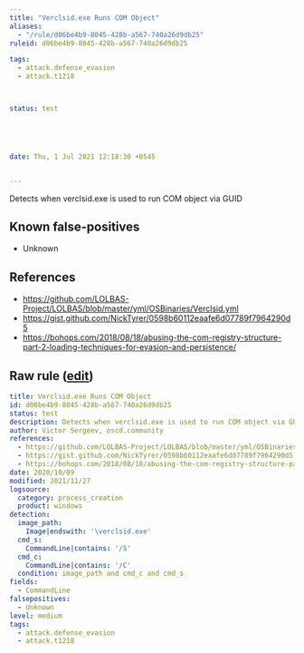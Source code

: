 ```yaml
---
title: "Verclsid.exe Runs COM Object"
aliases:
  - "/rule/d06be4b9-8045-428b-a567-740a26d9db25"
ruleid: d06be4b9-8045-428b-a567-740a26d9db25

tags:
  - attack.defense_evasion
  - attack.t1218



status: test





date: Thu, 1 Jul 2021 12:18:30 +0545


---
```


Detects when verclsid.exe is used to run COM object via GUID

<!--more-->


## Known false-positives

* Unknown



## References

* https://github.com/LOLBAS-Project/LOLBAS/blob/master/yml/OSBinaries/Verclsid.yml
* https://gist.github.com/NickTyrer/0598b60112eaafe6d07789f7964290d5
* https://bohops.com/2018/08/18/abusing-the-com-registry-structure-part-2-loading-techniques-for-evasion-and-persistence/


## Raw rule ([edit](https://github.com/SigmaHQ/sigma/edit/master/rules/windows/process_creation/proc_creation_win_verclsid_runs_com.yml))
```yaml
title: Verclsid.exe Runs COM Object
id: d06be4b9-8045-428b-a567-740a26d9db25
status: test
description: Detects when verclsid.exe is used to run COM object via GUID
author: Victor Sergeev, oscd.community
references:
  - https://github.com/LOLBAS-Project/LOLBAS/blob/master/yml/OSBinaries/Verclsid.yml
  - https://gist.github.com/NickTyrer/0598b60112eaafe6d07789f7964290d5
  - https://bohops.com/2018/08/18/abusing-the-com-registry-structure-part-2-loading-techniques-for-evasion-and-persistence/
date: 2020/10/09
modified: 2021/11/27
logsource:
  category: process_creation
  product: windows
detection:
  image_path:
    Image|endswith: '\verclsid.exe'
  cmd_s:
    CommandLine|contains: '/S'
  cmd_c:
    CommandLine|contains: '/C'
  condition: image_path and cmd_c and cmd_s
fields:
  - CommandLine
falsepositives:
  - Unknown
level: medium
tags:
  - attack.defense_evasion
  - attack.t1218

```
